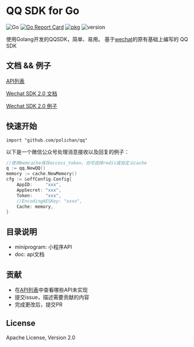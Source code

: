 # QQ SDK for Go
![Go](https://github.com/polichan/qq/workflows/Go/badge.svg?branch=release-2.0)
[![Go Report Card](https://goreportcard.com/badge/github.com/silenceper/wechat)](https://goreportcard.com/report/github.com/silenceper/wechat)
[![pkg](https://img.shields.io/badge/dev-reference-007d9c?logo=go&logoColor=white&style=flat)](https://pkg.go.dev/github.com/polichan/qq?tab=doc)
![version](https://img.shields.io/badge/version-v2-green)

使用Golang开发的QQSDK，简单、易用。
基于[wechat](https://github.com/silenceper/wechat)的原有基础上编写的 QQ SDK


## 文档 && 例子
[API列表](https://github.com/polichan/qq/tree/v2/doc/api)

[Wechat SDK 2.0 文档](https://silenceper.com/wechat)

[Wechat SDK 2.0 例子](https://github.com/gowechat/example)


## 快速开始
```
import "github.com/polichan/qq"
```

以下是一个微信公众号处理消息接收以及回复的例子：

```go
//使用memcache保存access_token，也可选择redis或自定义cache
q := qq.NewQQ()
memory := cache.NewMemory()
cfg := &offConfig.Config{
    AppID:     "xxx",
    AppSecret: "xxx",
    Token:     "xxx",
    //EncodingAESKey: "xxxx",
    Cache: memory,
}
```

## 目录说明
- miniprogram: 小程序API
- doc: api文档

## 贡献
- 在[API列表](https://github.com/polichan/qq/tree/v2/doc/api)中查看哪些API未实现
- 提交issue，描述需要贡献的内容
- 完成更改后，提交PR

## License

Apache License, Version 2.0
